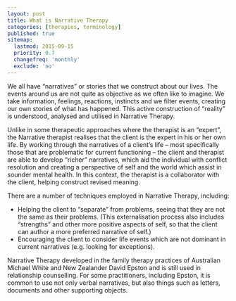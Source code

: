 ```yaml
---
layout: post
title: What is Narrative Therapy
categories: [therapies, terminology]
published: true
sitemap:
  lastmod: 2015-09-15
  priority: 0.7
  changefreq: 'monthly'
  exclude: 'no'
---
```


We all have “narratives” or stories that we construct about our lives. The events around us are not quite as objective as we often like to imagine. We take information, feelings, reactions, instincts and we filter events, creating our own stories of what has happened. This active construction of “reality” is understood, analysed and utilised in Narrative Therapy.

Unlike in some therapeutic approaches where the therapist is an “expert”, the Narrative therapist realises that the client is the expert in his or her own life. By working through the narratives of a client’s life – most specifically those that are problematic for current functioning – the client and therapist are able to develop “richer” narratives, which aid the individual with conflict resolution and creating a perspective of self and the world which assist in sounder mental health. In this context, the therapist is a collaborator with the client, helping construct revised meaning.

There are a number of techniques employed in Narrative Therapy, including:

<ul>
<li>Helping the client to “separate” from problems, seeing that they are not the same as their problems. (This externalisation process also includes “strengths” and other more positive aspects of self, so that the client can author a more preferred narrative of self.)</li>
<li>Encouraging the client to consider life events which are not dominant in current narratives (e.g. looking for exceptions).</li>
</ul>

Narrative Therapy developed in the family therapy practices of Australian Michael White and New Zealander David Epston and is still used in relationship counselling. For some practitioners, including Epston, it is common to use not only verbal narratives, but also things such as letters, documents and other supporting objects.
